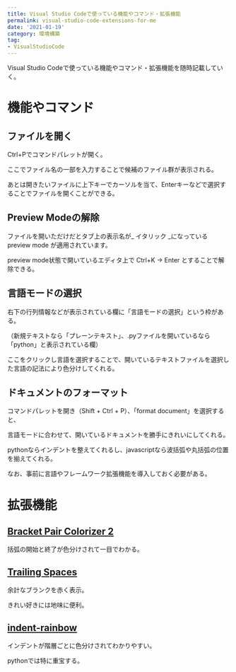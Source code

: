 ```yaml
---
title: Visual Studio Codeで使っている機能やコマンド・拡張機能
permalink: visual-studio-code-extensions-for-me
date: '2021-01-19'
category: 環境構築
tag:
- VisualStudioCode
---
```


Visual Studio Codeで使っている機能やコマンド・拡張機能を随時記載していく。

# 機能やコマンド

## ファイルを開く

Ctrl+Pでコマンドパレットが開く。

ここでファイル名の一部を入力することで候補のファイル群が表示される。

あとは開きたいファイルに上下キーでカーソルを当て、Enterキーなどで選択することでファイルを開くことができる。

## Preview Modeの解除

ファイルを開いただけだとタブ上の表示名が_ イタリック _になっている preview mode が適用されています。

preview mode状態で開いているエディタ上で Ctrl+K -> Enter とすることで解除できる。

## 言語モードの選択

右下の行列情報などが表示されている欄に「言語モードの選択」という枠がある。

（新規テキストなら「プレーンテキスト」、.pyファイルを開いているなら「python」と表示されている欄）

ここをクリックし言語を選択することで、開いているテキストファイルを選択した言語の記法により色分けしてくれる。

## ドキュメントのフォーマット

コマンドパレットを開き（Shift + Ctrl + P）、「format document」を選択すると、

言語モードに合わせて、開いているドキュメントを勝手にきれいにしてくれる。

pythonならインデントを整えてくれるし、javascriptなら波括弧や丸括弧の位置を揃えてくれる。

なお、事前に言語やフレームワーク拡張機能を導入しておく必要がある。

# 拡張機能

## [Bracket Pair Colorizer 2](https://marketplace.visualstudio.com/items?itemName=CoenraadS.bracket-pair-colorizer-2)

括弧の開始と終了が色分けされて一目でわかる。

## [Trailing Spaces](https://marketplace.visualstudio.com/items?itemName=shardulm94.trailing-spaces)

余計なブランクを赤く表示。

きれい好きには地味に便利。

## [indent-rainbow](https://marketplace.visualstudio.com/items?itemName=oderwat.indent-rainbow)

インデントが階層ごとに色分けされてわかりやすい。

pythonでは特に重宝する。
